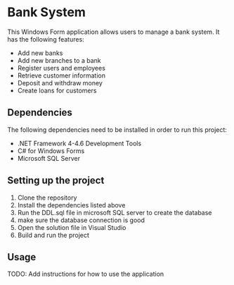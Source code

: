 # Bank System

This Windows Form application allows users to manage a bank system. It has the following features:

- Add new banks
- Add new branches to a bank
- Register users and employees
- Retrieve customer information
- Deposit and withdraw money
- Create loans for customers

## Dependencies

The following dependencies need to be installed in order to run this project:

- .NET Framework 4-4.6 Development Tools
- C# for Windows Forms
- Microsoft SQL Server

## Setting up the project

1. Clone the repository
2. Install the dependencies listed above
3. Run the DDL.sql file in microsoft SQL server to create the database
4. make sure the database connection is good
5. Open the solution file in Visual Studio
6. Build and run the project

## Usage

TODO: Add instructions for how to use the application


